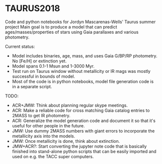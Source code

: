 # TAURUS2018
Code and python notebooks for Jordyn Mascarenas-Wells' Taurus summer project 
Main goal is to produce a model that can predict ages/masses/properties of stars using 
Gaia parallaxes and various photometry.

Current status:
- Model includes binaries, age, mass, and uses Gaia G/BP/RP photometry. No [Fe/H] or extinction yet.
- Model spans 0.1-1 Msun and 1-3000 Myr.
- Test run on Taurus window without metallicity or IR mags was mostly successful in bounds of model.
- Most of the code is in python notebooks, model file generation code is in a separate script.

TODO:
- ACR+JMW: Think about planning regular skype meetings.
- ACR: Make a reliable code for cross matching Gaia catalog entries to 2MASS to get IR photometry.
- ACR: Generalize the model generation code and document it so that it's useful for other people
in the future.
- JMW: Use dummy 2MASS numbers with giant errors to incorporate the metallicity axis into the 
models. 
- JMW: Once metallicity is done, think about extinction. 
- JMW+ACR?: Start converting the jupyter note code that is basically finished into stand-alone python 
scripts that can be easily imported and used on e.g. the TACC super computers.
